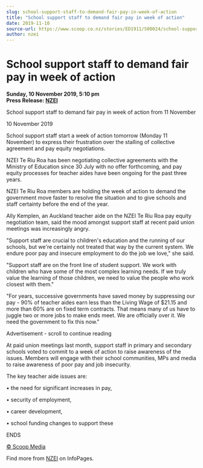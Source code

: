 ```yaml
---
slug: school-support-staff-to-demand-fair-pay-in-week-of-action
title: "School support staff to demand fair pay in week of action"
date: 2019-11-10
source-url: https://www.scoop.co.nz/stories/ED1911/S00024/school-support-staff-to-demand-fair-pay-in-week-of-action.htm
author: nzei
---
```

School support staff to demand fair pay in week of action
=========================================================

**Sunday, 10 November 2019, 5:10 pm**  
**Press Release: [NZEI](https://info.scoop.co.nz/NZEI)**

  
School support staff to demand fair pay in week of action from 11 November

10 November 2019

School support staff start a week of action tomorrow (Monday 11 November) to express their frustration over the stalling of collective agreement and pay equity negotiations.

NZEI Te Riu Roa has been negotiating collective agreements with the Ministry of Education since 30 July with no offer forthcoming, and pay equity processes for teacher aides have been ongoing for the past three years.

NZEI Te Riu Roa members are holding the week of action to demand the government move faster to resolve the situation and to give schools and staff certainty before the end of the year.

Ally Kemplen, an Auckland teacher aide on the NZEI Te Riu Roa pay equity negotiation team, said the mood amongst support staff at recent paid union meetings was increasingly angry.

"Support staff are crucial to children's education and the running of our schools, but we're certainly not treated that way by the current system. We endure poor pay and insecure employment to do the job we love," she said.

"Support staff are on the front line of student support. We work with children who have some of the most complex learning needs. If we truly value the learning of those children, we need to value the people who work closest with them."

"For years, successive governments have saved money by suppressing our pay - 90% of teacher aides earn less than the Living Wage of $21.15 and more than 60% are on fixed term contracts. That means many of us have to juggle two or more jobs to make ends meet. We are officially over it. We need the government to fix this now."

Advertisement - scroll to continue reading





At paid union meetings last month, support staff in primary and secondary schools voted to commit to a week of action to raise awareness of the issues. Members will engage with their school communities, MPs and media to raise awareness of poor pay and job insecurity.

The key teacher aide issues are:

• the need for significant increases in pay,

• security of employment,

• career development,

• school funding changes to support these

ENDS

[© Scoop Media](http://www.scoop.co.nz/about/terms.html)

Find more from [NZEI](https://info.scoop.co.nz/NZEI) on InfoPages.